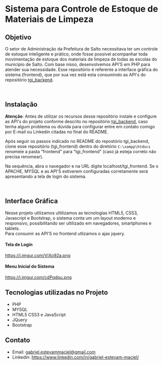 # Sistema para Controle de Estoque de Materiais de Limpeza

## Objetivo
O setor de Administração da Prefeitura de Salto necessitava ter um controle de estoque inteligente e prático, onde fosse possivel acompanhar toda movimentação de estoque dos materiais de limpeza de todas as escolas do municipio de Salto. Com base nisso, desenvolvemos API'S em PHP para atender sua necessidade.
Esse repositório é referente a interface gráfica do sistema (frontend), que por sua vez está esta consumindo as API's do repositório [tgi_backend](https://github.com/gabriel-estevam/tgi_backend).

<br>

## Instalação
**Atenção**:
Antes de utilizar os recursos desse repositório instale e configure as API's do projeto conforme descrito no repositório [tgi_backend](https://github.com/gabriel-estevam/tgi_backend), caso tenha algum problema ou dúvida para configurar entre em contato comigo por E-mail ou Linkedin citadas no final do README.

Após seguir os passos indicado no README do repostório tgi_backend, clone esse repositório (tgi_frontend) dentro do diretório ```C:\xampp\htdocs``` renomeie a pasta "frontend" para "tgi_frontend" (caso já esteja correto não precisa renomear).

Na sequência, abra o navegador e na URL digite localhost/tgi_frontend.
Se o APACHE, MYSQL e as API'S estiverem configuradas corretamente será apresentando a tela de login do sistema.

<br>

## Interface Gráfica
Nesse projeto utilizamos ultilizamos as tecnologias HTML5, CSS3, Javascript e Bootstrap, o sistema conta um um layout moderno e responsivo, possibilitando ser ultilizado em navegadores, smartphones e tablets.
<br>
Para consumir as API'S no frontend utlizamos o ajax jquery.

#### Tela de Login
https://i.imgur.com/ViXo92a.png

#### Menu Inicial do Sistema
https://i.imgur.com/cdPqdpu.png

## Tecnologias utilizadas no Projeto
- PHP
- MYSQL
- HTML5 CSS3 e JavaScript
- JQuery
- Bootstrap

## Contato
- Email: gabriel.estevammaciel@gmail.com
- Linkedin: https://www.linkedin.com/in/gabriel-estevam-maciel/